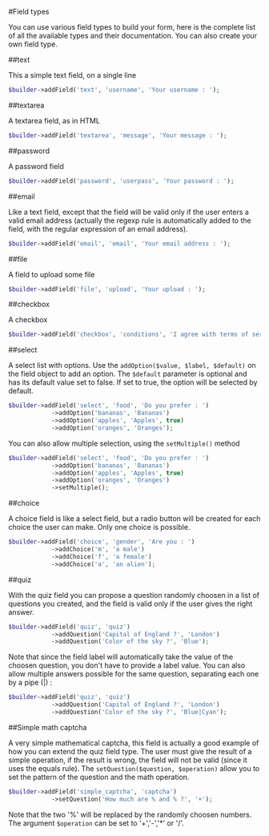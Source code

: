 #Field types

You can use various field types to build your form, here is the complete list of all the available types and their documentation.
You can also create your own field type.

##text

This a simple text field, on a single line
```php
$builder->addField('text', 'username', 'Your username : ');
```

##textarea

A textarea field, as in HTML
```php
$builder->addField('textarea', 'message', 'Your message : ');
```

##password

A password field
```php
$builder->addField('password', 'userpass', 'Your password : ');
```

##email

Like a text field, except that the field will be valid only if the user enters a valid email address
(actually the regexp rule is automatically added to the field, with the regular expression of an email address).
```php
$builder->addField('email', 'email', 'Your email address : ');
```

##file

A field to upload some file
```php
$builder->addField('file', 'upload', 'Your upload : ');
```

##checkbox

A checkbox
```php
$builder->addField('checkbox', 'conditions', 'I agree with terms of service');
```

##select

A select list with options. Use the `addOption($value, $label, $default)` on the field object to add an option.
The `$default` parameter is optional and has its default value set to false. If set to true, the option will be selected by default.
```php
$builder->addField('select', 'food', 'Do you prefer : ')
            ->addOption('bananas', 'Bananas')
            ->addOption('apples', 'Apples', true)
            ->addOption('oranges', 'Oranges');
```
You can also allow multiple selection, using the `setMultiple()` method
```php
$builder->addField('select', 'food', 'Do you prefer : ')
            ->addOption('bananas', 'Bananas')
            ->addOption('apples', 'Apples', true)
            ->addOption('oranges', 'Oranges')
            ->setMultiple();
```

##choice

A choice field is like a select field, but a radio button will be created for each choice the user can make. Only one choice is possible.
```php
$builder->addField('choice', 'gender', 'Are you : ')
            ->addChoice('m', 'a male')
            ->addChoice('f', 'a female')
            ->addChoice('a', 'an alien');
```

##quiz

With the quiz field you can propose a question randomly choosen in a list of questions you created, and the field is valid only if the user gives the right answer.
```php
$builder->addField('quiz', 'quiz')
            ->addQuestion('Capital of England ?', 'London')
            ->addQuestion('Color of the sky ?', 'Blue');
```
Note that since the field label will automatically take the value of the choosen question, you don't have to provide a label value.
You can also allow multiple answers possible for the same question, separating each one by a pipe (|) :
```php
$builder->addField('quiz', 'quiz')
            ->addQuestion('Capital of England ?', 'London')
            ->addQuestion('Color of the sky ?', 'Blue|Cyan');
```

##Simple math captcha

A very simple mathematical captcha, this field is actually a good example of how you can extend the quiz field type.
The user must give the result of a simple operation, if the result is wrong, the field will not be valid (since it uses the equals rule). The `setQuestion($question, $operation)` allow you to set the pattern
of the question and the math operation.
```php
$builder->addField('simple_captcha', 'captcha')
            ->setQuestion('How much are % and % ?', '+');
```
Note that the two '%' will be replaced by the randomly choosen numbers. The argument `$operation` can be set to '+','-','*' or '/'.